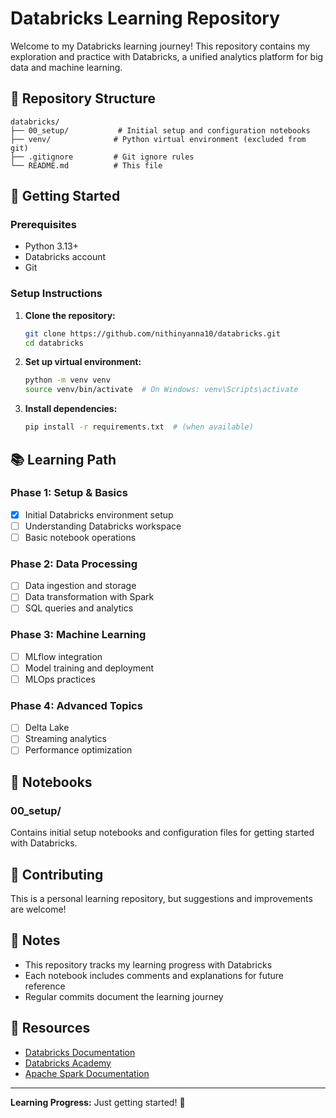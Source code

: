 # Databricks Learning Repository

Welcome to my Databricks learning journey! This repository contains my exploration and practice with Databricks, a unified analytics platform for big data and machine learning.

## 📁 Repository Structure

```
databricks/
├── 00_setup/           # Initial setup and configuration notebooks
├── venv/              # Python virtual environment (excluded from git)
├── .gitignore         # Git ignore rules
└── README.md          # This file
```

## 🚀 Getting Started

### Prerequisites
- Python 3.13+
- Databricks account
- Git

### Setup Instructions

1. **Clone the repository:**
   ```bash
   git clone https://github.com/nithinyanna10/databricks.git
   cd databricks
   ```

2. **Set up virtual environment:**
   ```bash
   python -m venv venv
   source venv/bin/activate  # On Windows: venv\Scripts\activate
   ```

3. **Install dependencies:**
   ```bash
   pip install -r requirements.txt  # (when available)
   ```

## 📚 Learning Path

### Phase 1: Setup & Basics
- [x] Initial Databricks environment setup
- [ ] Understanding Databricks workspace
- [ ] Basic notebook operations

### Phase 2: Data Processing
- [ ] Data ingestion and storage
- [ ] Data transformation with Spark
- [ ] SQL queries and analytics

### Phase 3: Machine Learning
- [ ] MLflow integration
- [ ] Model training and deployment
- [ ] MLOps practices

### Phase 4: Advanced Topics
- [ ] Delta Lake
- [ ] Streaming analytics
- [ ] Performance optimization

## 📖 Notebooks

### 00_setup/
Contains initial setup notebooks and configuration files for getting started with Databricks.

## 🤝 Contributing

This is a personal learning repository, but suggestions and improvements are welcome!

## 📝 Notes

- This repository tracks my learning progress with Databricks
- Each notebook includes comments and explanations for future reference
- Regular commits document the learning journey

## 🔗 Resources

- [Databricks Documentation](https://docs.databricks.com/)
- [Databricks Academy](https://academy.databricks.com/)
- [Apache Spark Documentation](https://spark.apache.org/docs/latest/)

---

**Learning Progress:** Just getting started! 🎯
